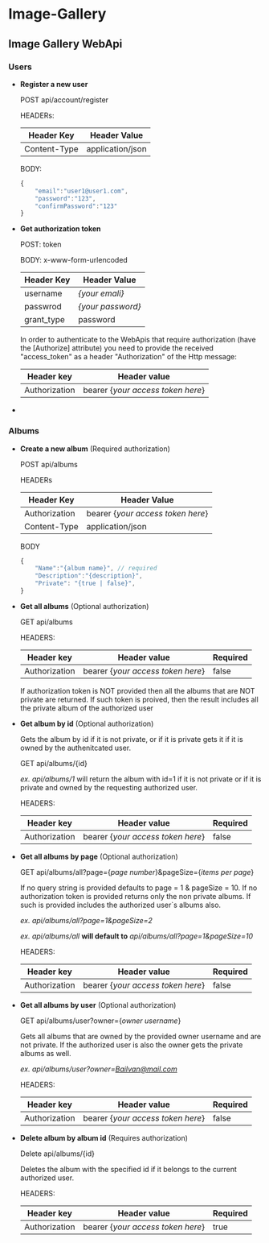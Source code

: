 # Image-Gallery

## Image Gallery WebApi

### Users

- **Register a new user**

    POST api/account/register

    HEADERs:

    | Header Key | Header Value |
    |---|---|
    | Content-Type | application/json |

    BODY:
    ```js
    {
        "email":"user1@user1.com",
        "password":"123",
        "confirmPassword":"123"
    }
    ```
- **Get authorization token**

    POST: token

    BODY: x-www-form-urlencoded

    | Header Key | Header Value |
    |---|---|
    | username | *{your emali}* |
    | passwrod | *{your password}* |
    | grant_type | password |

    In order to authenticate to the WebApis that require authorization (have the [Authorize] attribute) you need to provide the received "access_token" as a header "Authorization" of the Http message:

    | Header key | Header value |
    | --- | --- |
    | Authorization | bearer {*your access token here*} |

-

### Albums
    
- **Create a new album** (Required authorization)

    POST api/albums

    HEADERs

    | Header Key | Header Value |
    | --- | --- |
    | Authorization | bearer {*your access token here*} |
    | Content-Type | application/json |

    BODY
    ```js
    {
        "Name":"{album name}", // required
        "Description":"{description}",
        "Private": "{true | false}",
    }
    ```
- **Get all albums** (Optional authorization)

    GET api/albums 

    HEADERS:

    | Header key | Header value | Required |
    | --- | --- | --- |
    | Authorization | bearer {*your access token here*} | false |

    If authorization token is NOT provided then all the albums that are NOT private are returned. If such token is proived, then the result includes all the private album of the authorized user


- **Get album by id** (Optional authorization)
    
    Gets the album by id if it is not private, or if it is private gets it if it is owned by the authenitcated user.
    
    GET api/albums/{id}
    
    *ex. api/albums/1* will return the album with id=1 if it is not private or if it is private and owned by the requesting authorized user.
    
    HEADERS:

    | Header key | Header value | Required |
    | --- | --- | --- |
    | Authorization | bearer {*your access token here*} | false |

- **Get all albums by page** (Optional authorization)

    GET api/albums/all?page={*page number*}&pageSize={*items per page*}

    If no query string is provided defaults to page = 1 & pageSize = 10.
    If no authorization token is provided returns only the non private albums. If such is provided includes the authorized user`s albums also.

    *ex. api/albums/all?page=1&pageSize=2*

    *ex. api/albums/all* **will default to** *api/albums/all?page=1&pageSize=10*

    HEADERS:

    | Header key | Header value | Required |
    | --- | --- | --- |
    | Authorization | bearer {*your access token here*} | false |

- **Get all albums by user** (Optional authorization)
    
    GET api/albums/user?owner={*owner username*}

    Gets all albums that are owned by the provided owner username and are not private. If the authorized user is also the owner gets the private albums as well.

    *ex. api/albums/user?owner=BaiIvan@mail.com*

    HEADERS:

    | Header key | Header value | Required |
    | --- | --- | --- |
    | Authorization | bearer {*your access token here*} | false |

- **Delete album by album id** (Requires authorization)
    
    Delete api/albums/{id}

    Deletes the album with the specified id if it belongs to the current authorized user.

    HEADERS:

    | Header key | Header value | Required |
    | --- | --- | --- |
    | Authorization | bearer {*your access token here*} | true |